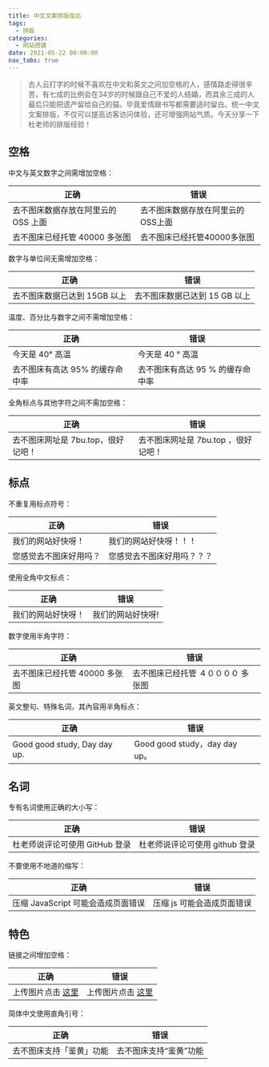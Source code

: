 ```yaml
---
title: 中文文案排版指北
tags:
  - 排版
categories:
  - 网站搭建
date: 2021-05-22 00:00:00
nav_tabs: true
---
```


> 古人云打字的时候不喜欢在中文和英文之间加空格的人，感情路走得很辛苦，有七成的比例会在34岁的时候跟自己不爱的人结婚，而其余三成的人最后只能把遗产留给自己的猫。毕竟爱情跟书写都需要适时留白。统一中文文案排版，不仅可以提高访客访问体验，还可增强网站气质。今天分享一下杜老师的排版经验！

<!-- more -->

## 空格

中文与英文数字之间需增加空格：

| 正确 | 错误 |
| - | - |
| 去不图床数据存放在阿里云的 OSS 上面 | 去不图床数据存放在阿里云的OSS上面 |
| 去不图床已经托管 40000 多张图 | 去不图床已经托管40000多张图 |

数字与单位间无需增加空格：

| 正确 | 错误 |
| - | - |
| 去不图床数据已达到 15GB 以上 | 去不图床数据已达到 15 GB 以上 |

温度、百分比与数字之间不需增加空格：

| 正确 | 错误 |
| - | - |
| 今天是 40° 高温 | 今天是 40 ° 高温 |
| 去不图床有高达 95% 的缓存命中率 | 去不图床有高达 95 % 的缓存命中率 |

全角标点与其他字符之间不需加空格：

| 正确 | 错误 |
| - | - |
| 去不图床网址是 7bu.top，很好记吧！ | 去不图床网址是 7bu.top ，很好记吧！ |

## 标点

不重复用标点符号：

| 正确 | 错误 |
| - | - |
| 我们的网站好快呀！ | 我们的网站好快呀！！！ |
| 您感觉去不图床好用吗？ | 您感觉去不图床好用吗？？？ |

使用全角中文标点：

| 正确 | 错误 |
| - | - |
| 我们的网站好快呀！ | 我们的网站好快呀! |

数字使用半角字符：

| 正确 | 错误 |
| - | - |
| 去不图床已经托管 40000 多张图 | 去不图床已经托管 ４００００ 多张图 |

英文整句、特殊名词，其內容用半角标点：

| 正确 | 错误 |
| - | - |
| Good good study, Day day up. | Good good study，day day up。 |

## 名词

专有名词使用正确的大小写：

| 正确 | 错误 |
| - | - |
| 杜老师说评论可使用 GitHub 登录 | 杜老师说评论可使用 github 登录 |

不要使用不地道的缩写：

| 正确 | 错误 |
| - | - |
| 压缩 JavaScript 可能会造成页面错误 | 压缩 js 可能会造成页面错误 |

## 特色

链接之间增加空格：

| 正确 | 错误 |
| - | - |
| 上传图片点击 [这里](https://penn.cowtransfer.com) | 上传图片点击 [这里](https://penn.cowtransfer.com) |

简体中文使用直角引号：

| 正确 | 错误 |
| - | - |
| 去不图床支持「鉴黄」功能 | 去不图床支持“鉴黄”功能 |
